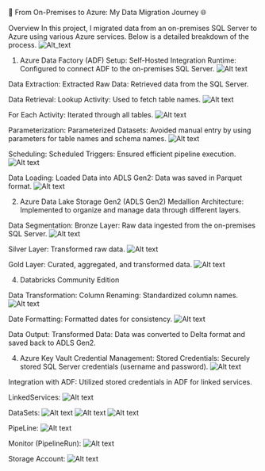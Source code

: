 🚀 From On-Premises to Azure: My Data Migration Journey 🌐

Overview
In this project, I migrated data from an on-premises SQL Server to Azure using various Azure services. Below is a detailed breakdown of the process.
![Alt_text](https://github.com/VarunK715/azuredataproject/blob/main/screenshot/mini-project.png)

1. Azure Data Factory (ADF)
Setup:
Self-Hosted Integration Runtime: Configured to connect ADF to the on-premises SQL Server.
![Alt text](https://github.com/VarunK715/azuredataproject/blob/main/screenshot/ir.png)

Data Extraction:
Extracted Raw Data: Retrieved data from the SQL Server.

Data Retrieval:
Lookup Activity: Used to fetch table names.
![Alt text](https://github.com/VarunK715/azuredataproject/blob/main/screenshot/lookup.png)

For Each Activity: Iterated through all tables.
![Alt text](https://github.com/VarunK715/azuredataproject/blob/main/screenshot/foreach.png)

Parameterization:
Parameterized Datasets: Avoided manual entry by using parameters for table names and schema names.
![Alt text](https://github.com/VarunK715/azuredataproject/blob/main/screenshot/dataset3.png)

Scheduling:
Scheduled Triggers: Ensured efficient pipeline execution.
![Alt text](https://github.com/VarunK715/azuredataproject/blob/main/screenshot/trigger.png)

Data Loading:
Loaded Data into ADLS Gen2: Data was saved in Parquet format.
![Alt text](https://github.com/VarunK715/azuredataproject/blob/main/screenshot/storagemount.png)

2. Azure Data Lake Storage Gen2 (ADLS Gen2)
Medallion Architecture:
Implemented to organize and manage data through different layers.

Data Segmentation:
Bronze Layer: Raw data ingested from the on-premises SQL Server.
![Alt text](https://github.com/VarunK715/azuredataproject/blob/main/screenshot/bronze.png)

Silver Layer: Transformed raw data.
![Alt text](https://github.com/VarunK715/azuredataproject/blob/main/screenshot/silver.png)

Gold Layer: Curated, aggregated, and transformed data.
![Alt text](https://github.com/VarunK715/azuredataproject/blob/main/screenshot/gold.png)



4. Databricks Community Edition
   
Data Transformation:
Column Renaming: Standardized column names.
![Alt text](https://github.com/VarunK715/azuredataproject/blob/main/screenshot/stog.png)

Date Formatting: Formatted dates for consistency.
![Alt text](https://github.com/VarunK715/azuredataproject/blob/main/screenshot/btos.png)

Data Output:
Transformed Data: Data was converted to Delta format and saved back to ADLS Gen2.

4. Azure Key Vault
Credential Management:
Stored Credentials: Securely stored SQL Server credentials (username and password).
![Alt text](https://github.com/VarunK715/azuredataproject/blob/main/screenshot/sqlserverekv.png)

Integration with ADF: Utilized stored credentials in ADF for linked services.

LinkedServices:
![Alt text](https://github.com/VarunK715/azuredataproject/blob/main/screenshot/linkedservice.png)

DataSets:
![Alt text](https://github.com/VarunK715/azuredataproject/blob/main/screenshot/dataset1.png)
![Alt text](https://github.com/VarunK715/azuredataproject/blob/main/screenshot/dataset2.png)
![Alt text](https://github.com/VarunK715/azuredataproject/blob/main/screenshot/dataset3.png)

PipeLine:
![Alt text](https://github.com/VarunK715/azuredataproject/blob/main/screenshot/pipeline.png)

Monitor (PipelineRun):
![Alt text](https://github.com/VarunK715/azuredataproject/blob/main/screenshot/pipelinerun.png)

Storage Account:
![Alt text](https://github.com/VarunK715/azuredataproject/blob/main/screenshot/storageac.png)


